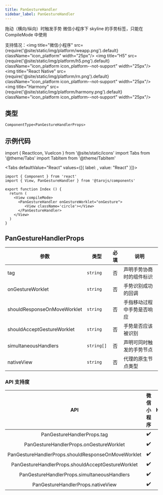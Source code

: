 ```yaml
---
title: PanGestureHandler
sidebar_label: PanGestureHandler
---
```


拖动（横向/纵向）时触发手势
微信小程序下 skyline 的手势标签，只能在 CompileMode 中使用

支持情况：<img title="微信小程序" src={require('@site/static/img/platform/weapp.png').default} className="icon_platform" width="25px"/> <img title="H5" src={require('@site/static/img/platform/h5.png').default} className="icon_platform icon_platform--not-support" width="25px"/> <img title="React Native" src={require('@site/static/img/platform/rn.png').default} className="icon_platform icon_platform--not-support" width="25px"/> <img title="Harmony" src={require('@site/static/img/platform/harmony.png').default} className="icon_platform icon_platform--not-support" width="25px"/>

## 类型

```tsx
ComponentType<PanGestureHandlerProps>
```

## 示例代码

import { ReactIcon, VueIcon } from '@site/static/icons'
import Tabs from '@theme/Tabs'
import TabItem from '@theme/TabItem'

<Tabs
  defaultValue="React"
  values={[{ label: <ReactIcon />, value: "React" }]}>
<TabItem value="React">

```tsx
import { Component } from 'react'
import { View, PanGestureHandler } from '@tarojs/components'

export function Index () {
  return (
    <View compileMode>
      <PanGestureHandler onGestureWorklet="onGesture">
         <View className='circle'></View>
      </PanGestureHandler>
    </View>
  )
}
```
</TabItem>
</Tabs>

## PanGestureHandlerProps

| 参数 | 类型 | 必填 | 说明 |
| --- | --- | :---: | --- |
| tag | `string` | 否 | 声明手势协商时的组件标识 |
| onGestureWorklet | `string` | 否 | 手势识别成功的回调 |
| shouldResponseOnMoveWorklet | `string` | 否 | 手指移动过程中手势是否响应 |
| shouldAcceptGestureWorklet | `string` | 否 | 手势是否应该被识别 |
| simultaneousHandlers | `string[]` | 否 | 声明可同时触发的手势节点 |
| nativeView | `string` | 否 | 代理的原生节点类型 |

### API 支持度

| API | 微信小程序 | H5 | React Native | Harmony |
| :---: | :---: | :---: | :---: | :---: |
| PanGestureHandlerProps.tag | ✔️ |  |  |  |
| PanGestureHandlerProps.onGestureWorklet | ✔️ |  |  |  |
| PanGestureHandlerProps.shouldResponseOnMoveWorklet | ✔️ |  |  |  |
| PanGestureHandlerProps.shouldAcceptGestureWorklet | ✔️ |  |  |  |
| PanGestureHandlerProps.simultaneousHandlers | ✔️ |  |  |  |
| PanGestureHandlerProps.nativeView | ✔️ |  |  |  |
